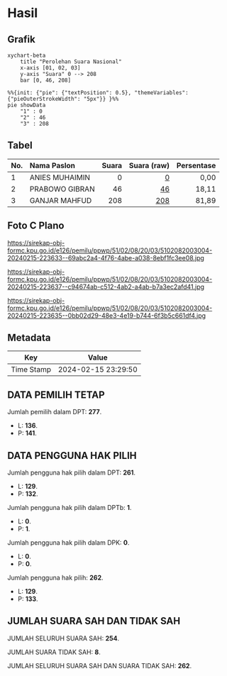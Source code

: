 # Hasil

## Grafik

```mermaid
xychart-beta
    title "Perolehan Suara Nasional"
    x-axis [01, 02, 03]
    y-axis "Suara" 0 --> 208
    bar [0, 46, 208]
```

```mermaid
%%{init: {"pie": {"textPosition": 0.5}, "themeVariables": {"pieOuterStrokeWidth": "5px"}} }%%
pie showData
    "1" : 0
    "2" : 46
    "3" : 208
```

## Tabel

| No. | Nama Paslon    | Suara | Suara (raw) | Persentase |
|:--- |:-------------- | -----:| -----------:| ----------:|
| 1   | ANIES MUHAIMIN | 0     | [0][p-1]    | 0,00       |
| 2   | PRABOWO GIBRAN | 46    | [46][p-2]   | 18,11      |
| 3   | GANJAR MAHFUD  | 208   | [208][p-3]  | 81,89      |


[p-1]: https://github.com/gigit-pemilu/pemilu-2024/blob/main/pilpres/hitung-suara/sub/51-bali/sub/02-tabanan/sub/08-penebel/sub/2003-riang-gede/sub/004-tps/sub/paslon-1.txt
[p-2]: https://github.com/gigit-pemilu/pemilu-2024/blob/main/pilpres/hitung-suara/sub/51-bali/sub/02-tabanan/sub/08-penebel/sub/2003-riang-gede/sub/004-tps/sub/paslon-2.txt
[p-3]: https://github.com/gigit-pemilu/pemilu-2024/blob/main/pilpres/hitung-suara/sub/51-bali/sub/02-tabanan/sub/08-penebel/sub/2003-riang-gede/sub/004-tps/sub/paslon-3.txt

## Foto C Plano

https://sirekap-obj-formc.kpu.go.id/e126/pemilu/ppwp/51/02/08/20/03/5102082003004-20240215-223633--69abc2a4-4f76-4abe-a038-8ebf1fc3ee08.jpg

https://sirekap-obj-formc.kpu.go.id/e126/pemilu/ppwp/51/02/08/20/03/5102082003004-20240215-223637--c94674ab-c512-4ab2-a4ab-b7a3ec2afd41.jpg

https://sirekap-obj-formc.kpu.go.id/e126/pemilu/ppwp/51/02/08/20/03/5102082003004-20240215-223635--0bb02d29-48e3-4e19-b744-6f3b5c661df4.jpg


## Metadata

| Key        | Value               |
| ---------- | ------------------- |
| Time Stamp | 2024-02-15 23:29:50 |


## DATA PEMILIH TETAP

Jumlah pemilih dalam DPT: **277**.
 * L: **136**.
 * P: **141**.

## DATA PENGGUNA HAK PILIH

Jumlah pengguna hak pilih dalam DPT: **261**.
 * L: **129**.
 * P: **132**.

Jumlah pengguna hak pilih dalam DPTb: **1**.
 * L: **0**.
 * P: **1**.

Jumlah pengguna hak pilih dalam DPK: **0**.
 * L: **0**.
 * P: **0**.

Jumlah pengguna hak pilih: **262**.
 * L: **129**.
 * P: **133**.

## JUMLAH SUARA SAH DAN TIDAK SAH

JUMLAH SELURUH SUARA SAH: **254**.

JUMLAH SUARA TIDAK SAH: **8**.

JUMLAH SELURUH SUARA SAH DAN SUARA TIDAK SAH: **262**.


